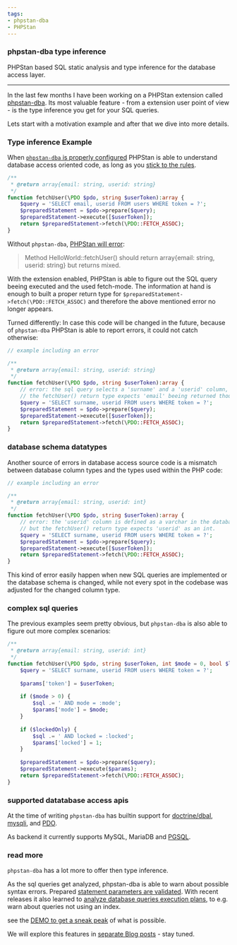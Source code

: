 ```yaml
---
tags:
- phpstan-dba
- PHPStan
---
```



### phpstan-dba type inference

PHPStan based SQL static analysis and type inference for the database access layer.

---

In the last few months I have been working on a PHPStan extension called [phpstan-dba](https://staabm.github.io/2022/05/01/phpstan-dba.html).
Its most valuable feature - from a extension user point of view - is the type inference you get for your SQL queries.

Lets start with a motivation example and after that we dive into more details.


### Type inference Example

When [`phpstan-dba` is properly configured](https://github.com/staabm/phpstan-dba#installation) PHPStan is able to understand database access oriented code, as long as you [stick to the rules](https://staabm.github.io/2022/07/23/phpstan-dba-inference-placeholder.html#the-golden-phpstan-dba-rules).

```php
/**
 * @return array{email: string, userid: string}  
 */
function fetchUser(\PDO $pdo, string $userToken):array {
    $query = 'SELECT email, userid FROM users WHERE token = ?';
    $preparedStatement = $pdo->prepare($query);
    $preparedStatement->execute([$userToken]);
    return $preparedStatement->fetch(\PDO::FETCH_ASSOC);
}
```

Without `phpstan-dba`, [PHPStan will error](https://phpstan.org/r/d61b9704-bea2-4881-b5d5-aab7c065765e):
> Method HelloWorld::fetchUser() should return array{email: string, userid: string} but returns mixed.

With the extension enabled, PHPStan is able to figure out the SQL query beeing executed and the used fetch-mode.
The information at hand is enough to built a proper return type for `$preparedStatement->fetch(\PDO::FETCH_ASSOC)` and therefore the above mentioned error no longer appears.

Turned differently: In case this code will be changed in the future, because of `phpstan-dba` PHPStan is able to report errors, it could not catch otherwise:

```php
// example including an error

/**
 * @return array{email: string, userid: string}  
 */
function fetchUser(\PDO $pdo, string $userToken):array {
    // error: the sql query selects a 'surname' and a 'userid' column, but no 'email'.
    // the fetchUser() return type expects 'email' beeing returned though 
    $query = 'SELECT surname, userid FROM users WHERE token = ?';
    $preparedStatement = $pdo->prepare($query);
    $preparedStatement->execute([$userToken]);
    return $preparedStatement->fetch(\PDO::FETCH_ASSOC);
}
```


### database schema datatypes

Another source of errors in database access source code is a mismatch between database column types and the types used within the PHP code:

```php
// example including an error

/**
 * @return array{email: string, userid: int}  
 */
function fetchUser(\PDO $pdo, string $userToken):array {
    // error: the 'userid' column is defined as a varchar in the database,
    // but the fetchUser() return type expects 'userid' as an int. 
    $query = 'SELECT surname, userid FROM users WHERE token = ?';
    $preparedStatement = $pdo->prepare($query);
    $preparedStatement->execute([$userToken]);
    return $preparedStatement->fetch(\PDO::FETCH_ASSOC);
}
```

This kind of error easily happen when new SQL queries are implemented or the database schema is changed,
while not every spot in the codebase was adjusted for the changed column type.


### complex sql queries

The previous examples seem pretty obvious, but `phpstan-dba` is also able to figure out more complex scenarios:

```php
/**
 * @return array{email: string, userid: int}  
 */
function fetchUser(\PDO $pdo, string $userToken, int $mode = 0, bool $lockedOnly = false):array {
    $query = 'SELECT surname, userid FROM users WHERE token = ?';
    
    $params['token'] = $userToken;
    
    if ($mode > 0) {
        $sql .= ' AND mode = :mode';
        $params['mode'] = $mode;
    }
    
    if ($lockedOnly) {
        $sql .= ' AND locked = :locked';
        $params['locked'] = 1;
    }
        
    $preparedStatement = $pdo->prepare($query);
    $preparedStatement->execute($params);
    return $preparedStatement->fetch(\PDO::FETCH_ASSOC);
}
```


### supported datatabase access apis

At the time of writing `phpstan-dba` has builtin support for [doctrine/dbal](https://github.com/doctrine/dbal), [mysqli](https://www.php.net/mysqli), and [PDO](https://www.php.net/pdo).

As backend it currently supports MySQL, MariaDB and [PGSQL](https://twitter.com/markusstaab/status/1526950527677997056).


### read more

`phpstan-dba` has a lot more to offer then type inference.

As the sql queries get analyzed, phpstan-dba is able to warn about possible syntax errors. Prepared [statement parameters are validated](https://staabm.github.io/2022/07/30/phpstan-dba-placeholder-validation.html). 
With recent releases it also learned to [analyze database queries execution plans](https://twitter.com/markusstaab/status/1529481591222845440), to e.g. warn about queries not using an index.

see the [DEMO to get a sneak peak](https://github.com/staabm/phpstan-dba/pull/61/files#diff-98a3c43049f6a0c859c0303037d9773534396533d7890bad187d465d390d634e) of what is possible.

We will explore this features in [separate Blog posts](https://staabm.github.io/archive.html#phpstan-dba) - stay tuned. 

